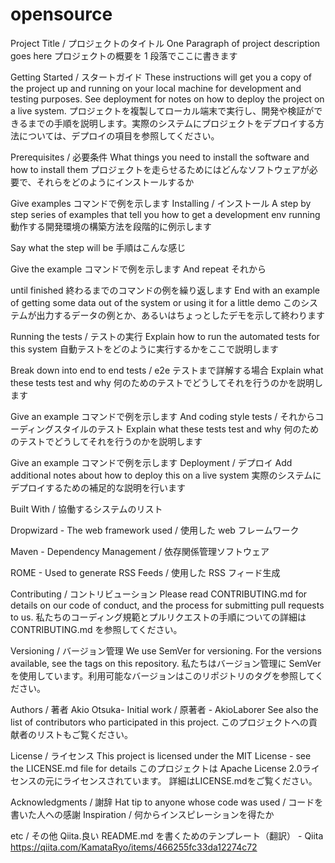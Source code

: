 # opensource
Project Title / プロジェクトのタイトル
One Paragraph of project description goes here
プロジェクトの概要を 1 段落でここに書きます

Getting Started / スタートガイド
These instructions will get you a copy of the project up and running on your local machine for development and testing purposes. See deployment for notes on how to deploy the project on a live system.
プロジェクトを複製してローカル端末で実行し、開発や検証ができるまでの手順を説明します。実際のシステムにプロジェクトをデプロイする方法については、デプロイの項目を参照してください。

Prerequisites / 必要条件
What things you need to install the software and how to install them
プロジェクトを走らせるためにはどんなソフトウェアが必要で、それらをどのようにインストールするか

Give examples
コマンドで例を示します
Installing / インストール
A step by step series of examples that tell you how to get a development env running
動作する開発環境の構築方法を段階的に例示します

Say what the step will be
手順はこんな感じ

Give the example
コマンドで例を示します
And repeat
それから

until finished
終わるまでのコマンドの例を繰り返します
End with an example of getting some data out of the system or using it for a little demo
このシステムが出力するデータの例とか、あるいはちょっとしたデモを示して終わります

Running the tests / テストの実行
Explain how to run the automated tests for this system
自動テストをどのように実行するかをここで説明します

Break down into end to end tests / e2e テストまで詳解する場合
Explain what these tests test and why
何のためのテストでどうしてそれを行うのかを説明します

Give an example
コマンドで例を示します
And coding style tests / それからコーディングスタイルのテスト
Explain what these tests test and why
何のためのテストでどうしてそれを行うのかを説明します

Give an example
コマンドで例を示します
Deployment / デプロイ
Add additional notes about how to deploy this on a live system
実際のシステムにデプロイするための補足的な説明を行います

Built With / 協働するシステムのリスト

Dropwizard - The web framework used / 使用した web フレームワーク

Maven - Dependency Management / 依存関係管理ソフトウェア

ROME - Used to generate RSS Feeds / 使用した RSS フィード生成

Contributing / コントリビューション
Please read CONTRIBUTING.md for details on our code of conduct, and the process for submitting pull requests to us.
私たちのコーディング規範とプルリクエストの手順についての詳細はCONTRIBUTING.md を参照してください。

Versioning / バージョン管理
We use SemVer for versioning. For the versions available, see the tags on this repository.
私たちはバージョン管理に SemVerを使用しています。利用可能なバージョンはこのリポジトリのタグを参照してください。

Authors / 著者
Akio Otsuka- Initial work / 原著者 - AkioLaborer
See also the list of contributors who participated in this project.
このプロジェクトへの貢献者のリストもご覧ください。

License / ライセンス
This project is licensed under the MIT License - see the LICENSE.md file for details
このプロジェクトは Apache License 2.0ライセンスの元にライセンスされています。 詳細はLICENSE.mdをご覧ください。

Acknowledgments / 謝辞
Hat tip to anyone whose code was used / コードを書いた人への感謝
Inspiration / 何からインスピレーションを得たか

etc / その他
Qiita.良い README.md を書くためのテンプレート（翻訳） - Qiita
https://qiita.com/KamataRyo/items/466255fc33da12274c72

